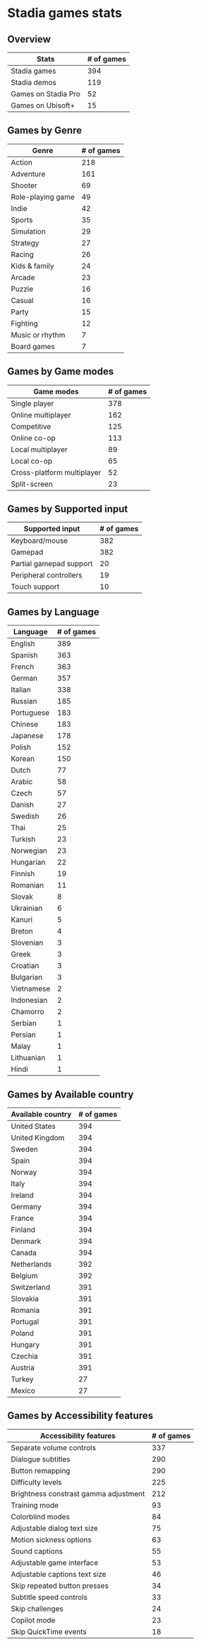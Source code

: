 # Stadia games stats
## Overview
| Stats | # of games |
| --- | --- |
| Stadia games | 394 |
| Stadia demos | 119 |
| Games on Stadia Pro | 52 |
| Games on Ubisoft+ | 15 |

## Games by **Genre**
| Genre | # of games |
| --- | --- |
| Action | 218 |
| Adventure | 161 |
| Shooter | 69 |
| Role-playing game | 49 |
| Indie | 42 |
| Sports | 35 |
| Simulation | 29 |
| Strategy | 27 |
| Racing | 26 |
| Kids & family | 24 |
| Arcade | 23 |
| Puzzle | 16 |
| Casual | 16 |
| Party | 15 |
| Fighting | 12 |
| Music or rhythm | 7 |
| Board games | 7 |

## Games by **Game modes**
| Game modes | # of games |
| --- | --- |
| Single player | 378 |
| Online multiplayer | 162 |
| Competitive | 125 |
| Online co-op | 113 |
| Local multiplayer | 89 |
| Local co-op | 65 |
| Cross-platform multiplayer | 52 |
| Split-screen | 23 |

## Games by **Supported input**
| Supported input | # of games |
| --- | --- |
| Keyboard/mouse | 382 |
| Gamepad | 382 |
| Partial gamepad support | 20 |
| Peripheral controllers | 19 |
| Touch support | 10 |

## Games by **Language**
| Language | # of games |
| --- | --- |
| English | 389 |
| Spanish | 363 |
| French | 363 |
| German | 357 |
| Italian | 338 |
| Russian | 185 |
| Portuguese | 183 |
| Chinese | 183 |
| Japanese | 178 |
| Polish | 152 |
| Korean | 150 |
| Dutch | 77 |
| Arabic | 58 |
| Czech | 57 |
| Danish | 27 |
| Swedish | 26 |
| Thai | 25 |
| Turkish | 23 |
| Norwegian | 23 |
| Hungarian | 22 |
| Finnish | 19 |
| Romanian | 11 |
| Slovak | 8 |
| Ukrainian | 6 |
| Kanuri | 5 |
| Breton | 4 |
| Slovenian | 3 |
| Greek | 3 |
| Croatian | 3 |
| Bulgarian | 3 |
| Vietnamese | 2 |
| Indonesian | 2 |
| Chamorro | 2 |
| Serbian | 1 |
| Persian | 1 |
| Malay | 1 |
| Lithuanian | 1 |
| Hindi | 1 |

## Games by **Available country**
| Available country | # of games |
| --- | --- |
| United States | 394 |
| United Kingdom | 394 |
| Sweden | 394 |
| Spain | 394 |
| Norway | 394 |
| Italy | 394 |
| Ireland | 394 |
| Germany | 394 |
| France | 394 |
| Finland | 394 |
| Denmark | 394 |
| Canada | 394 |
| Netherlands | 392 |
| Belgium | 392 |
| Switzerland | 391 |
| Slovakia | 391 |
| Romania | 391 |
| Portugal | 391 |
| Poland | 391 |
| Hungary | 391 |
| Czechia | 391 |
| Austria | 391 |
| Turkey | 27 |
| Mexico | 27 |

## Games by **Accessibility features**
| Accessibility features | # of games |
| --- | --- |
| Separate volume controls | 337 |
| Dialogue subtitles | 290 |
| Button remapping | 290 |
| Difficulty levels | 225 |
| Brightness constrast gamma adjustment | 212 |
| Training mode | 93 |
| Colorblind modes | 84 |
| Adjustable dialog text size | 75 |
| Motion sickness options | 63 |
| Sound captions | 55 |
| Adjustable game interface | 53 |
| Adjustable captions text size | 46 |
| Skip repeated button presses | 34 |
| Subtitle speed controls | 33 |
| Skip challenges | 24 |
| Copilot mode | 23 |
| Skip QuickTime events | 18 |
